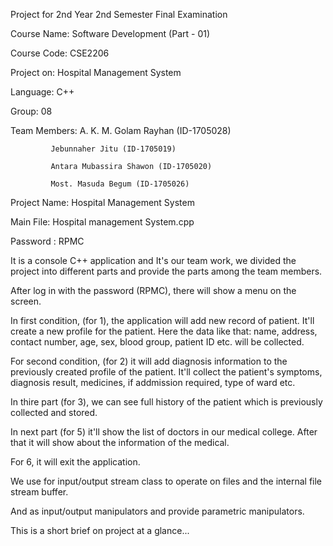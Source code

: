 Project for 2nd Year 2nd Semester Final Examination

Course Name: Software Development (Part - 01)

Course Code: CSE2206

Project on: Hospital Management System

Language: C++

Group: 08

Team Members: A. K. M. Golam Rayhan (ID-1705028)

             Jebunnaher Jitu (ID-1705019)
             
             Antara Mubassira Shawon (ID-1705020)
             
             Most. Masuda Begum (ID-1705026)

Project Name: Hospital Management System

Main File: Hospital management System.cpp

Password : RPMC

It is a console C++ application and It's our team work, we divided the project into different parts and provide the parts among the team members.

After log in with the password (RPMC), there will show a menu on the screen.

In first condition, (for 1), the application will add new record of patient. It'll create a new profile for the patient. Here the data like that: name, address, contact number, age, sex, blood group, patient ID etc. will be collected.

For second condition, (for 2) it will add diagnosis information to the previously created profile of the patient. It'll collect the patient's symptoms, diagnosis result, medicines, if addmission required, type of ward etc.

In thire part (for 3), we can see full history of the patient which is previously collected and stored.

In next part (for 5) it'll show the list of doctors in our medical college. After that it will show about the information of the medical.

For 6, it will exit the application.



We use <fstream> for input/output stream class to operate on files and  the internal file stream buffer.


And <iomanip> as input/output manipulators and provide parametric manipulators.


This is a short brief on project at a glance... 
